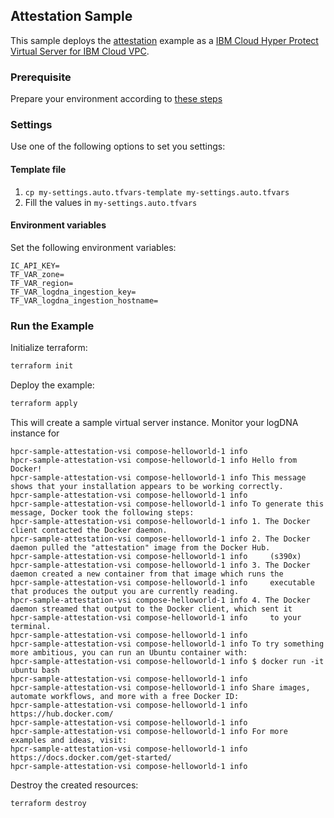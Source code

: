 ## Attestation Sample

This sample deploys the [attestation](https://hub.docker.com/_/attestation) example as a [IBM Cloud Hyper Protect Virtual Server for IBM Cloud VPC](https://cloud.ibm.com/docs/vpc?topic=vpc-about-se).

### Prerequisite

Prepare your environment according to [these steps](../README.md)

### Settings

Use one of the following options to set you settings:

#### Template file

1. `cp my-settings.auto.tfvars-template my-settings.auto.tfvars`
2. Fill the values in `my-settings.auto.tfvars`

#### Environment variables

Set the following environment variables:

```text
IC_API_KEY=
TF_VAR_zone=
TF_VAR_region=
TF_VAR_logdna_ingestion_key=
TF_VAR_logdna_ingestion_hostname=
```

### Run the Example

Initialize terraform:

```bash
terraform init
```

Deploy the example:

```bash
terraform apply
```

This will create a sample virtual server instance. Monitor your logDNA instance for

```text
hpcr-sample-attestation-vsi compose-helloworld-1 info
hpcr-sample-attestation-vsi compose-helloworld-1 info Hello from Docker!
hpcr-sample-attestation-vsi compose-helloworld-1 info This message shows that your installation appears to be working correctly.
hpcr-sample-attestation-vsi compose-helloworld-1 info
hpcr-sample-attestation-vsi compose-helloworld-1 info To generate this message, Docker took the following steps:
hpcr-sample-attestation-vsi compose-helloworld-1 info 1. The Docker client contacted the Docker daemon.
hpcr-sample-attestation-vsi compose-helloworld-1 info 2. The Docker daemon pulled the "attestation" image from the Docker Hub.
hpcr-sample-attestation-vsi compose-helloworld-1 info     (s390x)
hpcr-sample-attestation-vsi compose-helloworld-1 info 3. The Docker daemon created a new container from that image which runs the
hpcr-sample-attestation-vsi compose-helloworld-1 info     executable that produces the output you are currently reading.
hpcr-sample-attestation-vsi compose-helloworld-1 info 4. The Docker daemon streamed that output to the Docker client, which sent it
hpcr-sample-attestation-vsi compose-helloworld-1 info     to your terminal.
hpcr-sample-attestation-vsi compose-helloworld-1 info
hpcr-sample-attestation-vsi compose-helloworld-1 info To try something more ambitious, you can run an Ubuntu container with:
hpcr-sample-attestation-vsi compose-helloworld-1 info $ docker run -it ubuntu bash
hpcr-sample-attestation-vsi compose-helloworld-1 info
hpcr-sample-attestation-vsi compose-helloworld-1 info Share images, automate workflows, and more with a free Docker ID:
hpcr-sample-attestation-vsi compose-helloworld-1 info https://hub.docker.com/
hpcr-sample-attestation-vsi compose-helloworld-1 info
hpcr-sample-attestation-vsi compose-helloworld-1 info For more examples and ideas, visit:
hpcr-sample-attestation-vsi compose-helloworld-1 info https://docs.docker.com/get-started/
hpcr-sample-attestation-vsi compose-helloworld-1 info
```

Destroy the created resources:

```bash
terraform destroy
```
